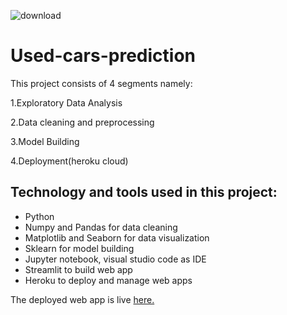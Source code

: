  ![download](https://user-images.githubusercontent.com/28493517/128543990-78bcb889-c7bd-44b7-b4be-3d458dce21fb.png)
# Used-cars-prediction
This project consists of 4 segments namely:

1.Exploratory Data Analysis

2.Data cleaning and preprocessing 

3.Model Building

4.Deployment(heroku cloud)

## Technology and tools used in this project:
 * Python
 * Numpy and Pandas for data cleaning
 * Matplotlib and Seaborn for data visualization
 * Sklearn for model building
 * Jupyter notebook, visual studio code as IDE
 * Streamlit to build web app
 * Heroku to deploy and manage web apps

The deployed web app is live [here.](https://sell-any-car.herokuapp.com/)


